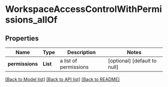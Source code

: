# WorkspaceAccessControlWithPermissions_allOf
## Properties

Name | Type | Description | Notes
------------ | ------------- | ------------- | -------------
**permissions** | **List** | a list of permissions | [optional] [default to null]

[[Back to Model list]](../README.md#documentation-for-models) [[Back to API list]](../README.md#documentation-for-api-endpoints) [[Back to README]](../README.md)

